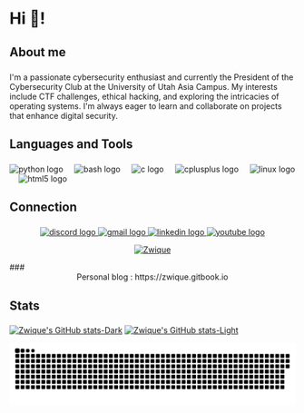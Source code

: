 <h1 align="left">Hi 👋!</h1>

###

<h2 align="left">About me</h2>

###

<p align="left">I'm a passionate cybersecurity enthusiast and currently the President of the Cybersecurity Club at the University of Utah Asia Campus. My interests include CTF challenges, ethical hacking, and exploring the intricacies of operating systems. I'm always eager to learn and collaborate on projects that enhance digital security.</p>

###

<h2 align="left">Languages and Tools</h2>

###

<div align="left">
  <img src="https://cdn.jsdelivr.net/gh/devicons/devicon/icons/python/python-original.svg" height="40" alt="python logo"  />
  <img width="12" />
  <img src="https://cdn.jsdelivr.net/gh/devicons/devicon/icons/bash/bash-original.svg" height="40" alt="bash logo"  />
  <img width="12" />
  <img src="https://cdn.jsdelivr.net/gh/devicons/devicon/icons/c/c-original.svg" height="40" alt="c logo"  />
  <img width="12" />
  <img src="https://cdn.jsdelivr.net/gh/devicons/devicon/icons/cplusplus/cplusplus-original.svg" height="40" alt="cplusplus logo"  />
  <img width="12" />
  <img src="https://cdn.jsdelivr.net/gh/devicons/devicon/icons/linux/linux-original.svg" height="40" alt="linux logo"  />
  <img width="12" />
  <img src="https://cdn.jsdelivr.net/gh/devicons/devicon/icons/html5/html5-original.svg" height="40" alt="html5 logo"  />
</div>

###

<h2 align="left">Connection</h2>

###

<div align="center">
  <a href="https://discord.com/users/947505557844135977" target="_blank">
    <img src="https://img.shields.io/static/v1?message=Discord&logo=discord&label=&color=7289DA&logoColor=white&labelColor=&style=for-the-badge" height="35" alt="discord logo"  />
  </a>
  <a href="zwique.gn@gmail.com" target="_blank">
    <img src="https://img.shields.io/static/v1?message=Gmail&logo=gmail&label=&color=D14836&logoColor=white&labelColor=&style=for-the-badge" height="35" alt="gmail logo"  />
  </a>
  <a href="https://www.linkedin.com/in/erdembileg-ariunbold-294439286/" target="_blank">
    <img src="https://img.shields.io/static/v1?message=LinkedIn&logo=linkedin&label=&color=0077B5&logoColor=white&labelColor=&style=for-the-badge" height="35" alt="linkedin logo"  />
  </a>
  <a href="https://www.youtube.com/@Zwique" target="_blank">
    <img src="https://img.shields.io/static/v1?message=Youtube&logo=youtube&label=&color=FF0000&logoColor=white&labelColor=&style=for-the-badge" height="35" alt="youtube logo"  />
  </a>
  
  [ ![Zwique](https://www.hackthebox.eu/badge/image/915327)](https://www.hackthebox.eu/home/users/profile/915327)
</div>
###

<div align="center">
  Personal blog : https://zwique.gitbook.io
</div>

###

<h2 align="left">Stats</h2>

###

[![Zwique's GitHub stats-Dark](https://github-readme-stats.vercel.app/api?username=Zwique&show_icons=true&theme=dark#gh-dark-mode-only)](https://github.com/anuraghazra/github-readme-stats#gh-dark-mode-only)
[![Zwique's GitHub stats-Light](https://github-readme-stats.vercel.app/api?username=Zwique&show_icons=true&theme=default#gh-light-mode-only)](https://github.com/anuraghazra/github-readme-stats#gh-light-mode-only)

<picture>
  <source media="(prefers-color-scheme: dark)" srcset="github-snake.svg" />
  <img alt="github-snake" src="github-snake.svg" />
</picture>
